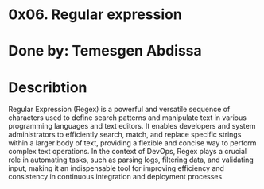 # 0x06. Regular expression
# Done by: Temesgen Abdissa
# Describtion
Regular Expression (Regex) is a powerful and versatile sequence of characters used to define search patterns and manipulate text in various programming languages and text editors. It enables developers and system administrators to efficiently search, match, and replace specific strings within a larger body of text, providing a flexible and concise way to perform complex text operations. In the context of DevOps, Regex plays a crucial role in automating tasks, such as parsing logs, filtering data, and validating input, making it an indispensable tool for improving efficiency and consistency in continuous integration and deployment processes.

